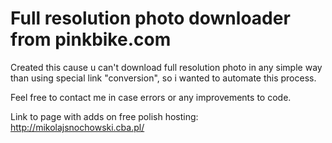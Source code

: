 # Full resolution photo downloader from pinkbike.com

Created this cause u can't download full resolution photo in any simple way than using special link "conversion",
so i wanted to automate this process.

Feel free to contact me in case errors or any improvements to code.

Link to page with adds on free polish hosting: http://mikolajsnochowski.cba.pl/
